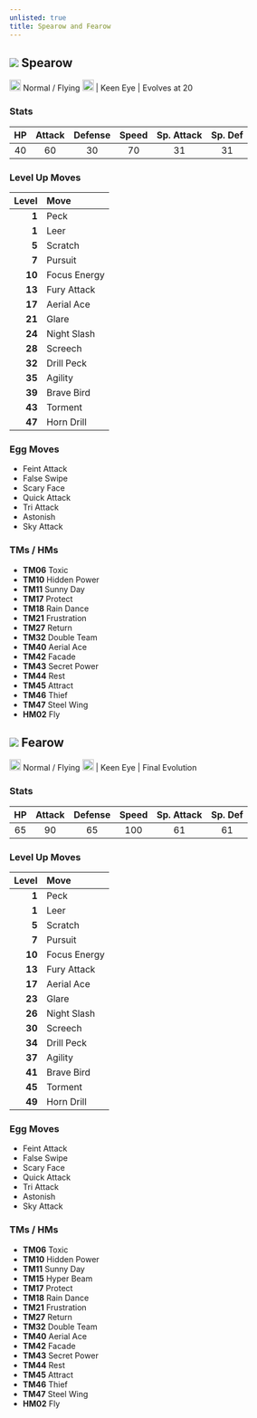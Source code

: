 ```yaml
---
unlisted: true
title: Spearow and Fearow
---
```

## ![](https://serebii.net/emerald/pokemon/021.png) Spearow
<img src="https://archives.bulbagarden.net/media/upload/thumb/9/95/Normal_icon_SwSh.png/64px-Normal_icon_SwSh.png" width="20px" height="20px"> Normal / Flying <img src="https://archives.bulbagarden.net/media/upload/thumb/b/b5/Flying_icon_SwSh.png/64px-Flying_icon_SwSh.png" width="20px" height="20px"> | Keen Eye | Evolves at 20

### Stats

| HP | Attack | Defense | Speed | Sp. Attack | Sp. Def |
|:---:|:---:|:---:|:---:|:---:|:---:|
| 40 | 60 | 30 | 70 | 31 | 31 |

### Level Up Moves

| Level | Move |
|---:|:---|
| **1** | Peck |
| **1** | Leer |
| **5** | Scratch |
| **7** | Pursuit |
| **10** | Focus Energy |
| **13** | Fury Attack |
| **17** | Aerial Ace |
| **21** | Glare |
| **24** | Night Slash |
| **28** | Screech |
| **32** | Drill Peck |
| **35** | Agility |
| **39** | Brave Bird |
| **43** | Torment |
| **47** | Horn Drill |

### Egg Moves
 - Feint Attack
 - False Swipe
 - Scary Face
 - Quick Attack
 - Tri Attack
 - Astonish
 - Sky Attack

### TMs / HMs
 - **TM06** Toxic
 - **TM10** Hidden Power
 - **TM11** Sunny Day
 - **TM17** Protect
 - **TM18** Rain Dance
 - **TM21** Frustration
 - **TM27** Return
 - **TM32** Double Team
 - **TM40** Aerial Ace
 - **TM42** Facade
 - **TM43** Secret Power
 - **TM44** Rest
 - **TM45** Attract
 - **TM46** Thief
 - **TM47** Steel Wing
 - **HM02** Fly

## ![](https://serebii.net/emerald/pokemon/022.png) Fearow
<img src="https://archives.bulbagarden.net/media/upload/thumb/9/95/Normal_icon_SwSh.png/64px-Normal_icon_SwSh.png" width="20px" height="20px"> Normal / Flying <img src="https://archives.bulbagarden.net/media/upload/thumb/b/b5/Flying_icon_SwSh.png/64px-Flying_icon_SwSh.png" width="20px" height="20px"> | Keen Eye | Final Evolution

### Stats

| HP | Attack | Defense | Speed | Sp. Attack | Sp. Def |
|:---:|:---:|:---:|:---:|:---:|:---:|
| 65 | 90 | 65 | 100 | 61 | 61 |

### Level Up Moves

| Level | Move |
|---:|:---|
| **1** | Peck |
| **1** | Leer |
| **5** | Scratch |
| **7** | Pursuit |
| **10** | Focus Energy |
| **13** | Fury Attack |
| **17** | Aerial Ace |
| **23** | Glare |
| **26** | Night Slash |
| **30** | Screech |
| **34** | Drill Peck |
| **37** | Agility |
| **41** | Brave Bird |
| **45** | Torment |
| **49** | Horn Drill |

### Egg Moves
 - Feint Attack
 - False Swipe
 - Scary Face
 - Quick Attack
 - Tri Attack
 - Astonish
 - Sky Attack

### TMs / HMs
 - **TM06** Toxic
 - **TM10** Hidden Power
 - **TM11** Sunny Day
 - **TM15** Hyper Beam
 - **TM17** Protect
 - **TM18** Rain Dance
 - **TM21** Frustration
 - **TM27** Return
 - **TM32** Double Team
 - **TM40** Aerial Ace
 - **TM42** Facade
 - **TM43** Secret Power
 - **TM44** Rest
 - **TM45** Attract
 - **TM46** Thief
 - **TM47** Steel Wing
 - **HM02** Fly